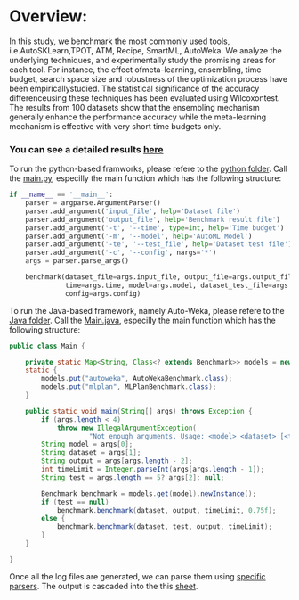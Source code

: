 # Overview:
In this study, we benchmark the most commonly used tools, i.e.AutoSKLearn,TPOT, ATM, Recipe, SmartML, AutoWeka. We analyze the underlying techniques, and experimentally study the promising areas for each tool. For instance, the effect ofmeta-learning, ensembling, time budget, search space size and robustness of the optimization process have been empiricallystudied. The statistical significance of the accuracy differenceusing these techniques has been evaluated using Wilcoxontest. The results from 100 datasets show that the ensembling mechanism generally enhance the performance accuracy while the meta-learning mechanism is effective with very short time budgets only.


### You can see a detailed results [here](https://datasystemsgrouput.github.io/AutoMLBench/)

To run the python-based framworks, please refere to the [python folder](https://github.com/DataSystemsGroupUT/AutoMLBench/blob/master/python/). Call the [main.py](https://github.com/DataSystemsGroupUT/AutoMLBench/blob/master/python/main.py), especilly the main function which has the following structure:

```python
if __name__ == '__main__':
    parser = argparse.ArgumentParser()
    parser.add_argument('input_file', help='Dataset file')
    parser.add_argument('output_file', help='Benchmark result file')
    parser.add_argument('-t', '--time', type=int, help='Time budget')
    parser.add_argument('-m', '--model', help='AutoML Model')
    parser.add_argument('-te', '--test_file', help='Dataset test file')
    parser.add_argument('-c', '--config', nargs='*')
    args = parser.parse_args()

    benchmark(dataset_file=args.input_file, output_file=args.output_file,
              time=args.time, model=args.model, dataset_test_file=args.test_file,
              config=args.config)
```

To run the Java-based framework, namely Auto-Weka, please refere to the [Java folder](https://github.com/DataSystemsGroupUT/AutoMLBench/tree/master/java). Call the [Main.java](https://github.com/DataSystemsGroupUT/AutoMLBench/blob/master/java/src/main/java/ee/ut/bigdata/Main.java), especilly the main function which has the following structure:

```java
public class Main {

	private static Map<String, Class<? extends Benchmark>> models = new HashMap<>();
	static {
		models.put("autoweka", AutoWekaBenchmark.class);
		models.put("mlplan", MLPlanBenchmark.class);
	}

	public static void main(String[] args) throws Exception {
		if (args.length < 4)
			throw new IllegalArgumentException(
					"Not enough arguments. Usage: <model> <dataset> [<test>] <output> <timeLimit>");
		String model = args[0];
		String dataset = args[1];
		String output = args[args.length - 2];
		int timeLimit = Integer.parseInt(args[args.length - 1]);
		String test = args.length == 5? args[2]: null;

		Benchmark benchmark = models.get(model).newInstance();
		if (test == null)
			benchmark.benchmark(dataset, output, timeLimit, 0.75f);
		else {
			benchmark.benchmark(dataset, test, output, timeLimit);
		}
	}

}
```

Once all the log files are generated, we can parse them using [specific parsers](https://github.com/DataSystemsGroupUT/AutoMLBench/tree/master/parser). The output is cascaded into the this [sheet](https://github.com/DataSystemsGroupUT/AutoMLBench/blob/master/Complete_Sheet.xlsx).
